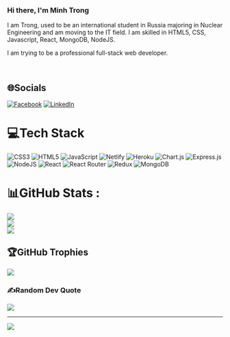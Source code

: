 ### Hi there, I'm Minh Trong

I am Trong, used to be an international student in Russia majoring in Nuclear Engineering and am moving to the IT field. I am skilled in HTML5, CSS, Javascript, React, MongoDB, NodeJS.

I am trying to be a professional full-stack web developer.

<br>

## 🌐Socials

[![Facebook](https://img.shields.io/badge/Facebook-%231877F2.svg?logo=Facebook&logoColor=white)](https://www.facebook.com/minh.trong.560/) [![LinkedIn](https://img.shields.io/badge/LinkedIn-%230077B5.svg?logo=linkedin&logoColor=white)](https://www.linkedin.com/in/trongnguyen360/)

# 💻Tech Stack

![CSS3](https://img.shields.io/badge/css3-%231572B6.svg?style=for-the-badge&logo=css3&logoColor=white) ![HTML5](https://img.shields.io/badge/html5-%23E34F26.svg?style=for-the-badge&logo=html5&logoColor=white) ![JavaScript](https://img.shields.io/badge/javascript-%23323330.svg?style=for-the-badge&logo=javascript&logoColor=%23F7DF1E) ![Netlify](https://img.shields.io/badge/netlify-%23000000.svg?style=for-the-badge&logo=netlify&logoColor=#00C7B7) ![Heroku](https://img.shields.io/badge/heroku-%23430098.svg?style=for-the-badge&logo=heroku&logoColor=white) ![Chart.js](https://img.shields.io/badge/chart.js-F5788D.svg?style=for-the-badge&logo=chart.js&logoColor=white) ![Express.js](https://img.shields.io/badge/express.js-%23404d59.svg?style=for-the-badge&logo=express&logoColor=%2361DAFB) ![NodeJS](https://img.shields.io/badge/node.js-6DA55F?style=for-the-badge&logo=node.js&logoColor=white) ![React](https://img.shields.io/badge/react-%2320232a.svg?style=for-the-badge&logo=react&logoColor=%2361DAFB) ![React Router](https://img.shields.io/badge/React_Router-CA4245?style=for-the-badge&logo=react-router&logoColor=white) ![Redux](https://img.shields.io/badge/redux-%23593d88.svg?style=for-the-badge&logo=redux&logoColor=white) ![MongoDB](https://img.shields.io/badge/MongoDB-%234ea94b.svg?style=for-the-badge&logo=mongodb&logoColor=white)

# 📊GitHub Stats :

![](https://github-readme-stats.vercel.app/api?username=Minhtrong360&theme=radical&hide_border=false&include_all_commits=false&count_private=false)<br/>
![](https://github-readme-streak-stats.herokuapp.com/?user=Minhtrong360&theme=radical&hide_border=false)<br/>
![](https://github-readme-stats.vercel.app/api/top-langs/?username=Minhtrong360&theme=radical&hide_border=false&include_all_commits=false&count_private=false&layout=compact)

## 🏆GitHub Trophies

![](https://github-trophies.vercel.app/?username=Minhtrong360&theme=radical&no-frame=false&no-bg=false&margin-w=4)

### ✍️Random Dev Quote

![](https://quotes-github-readme.vercel.app/api?type=vetical&theme=dark)

---

[![](https://visitcount.itsvg.in/api?id=Minhtrong360&icon=6&color=6)](https://visitcount.itsvg.in)
